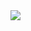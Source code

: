 <image src="https://encrypted-tbn0.gstatic.com/images?q=tbn:ANd9GcRMPGeyfYzmhd1rnwB3Dwin0L72ZGoN4e2wfQ&s">
